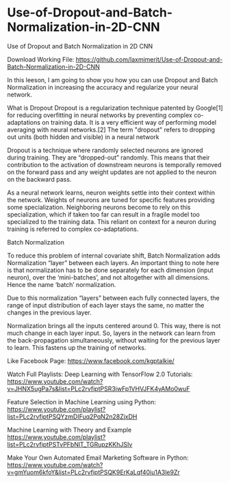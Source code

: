 # Use-of-Dropout-and-Batch-Normalization-in-2D-CNN
Use of Dropout and Batch Normalization in 2D CNN

Download Working File: https://github.com/laxmimerit/Use-of-Dropout-and-Batch-Normalization-in-2D-CNN

In this leeson, I am going to show you how you can use Dropout and Batch Normalization in increasing the accuracy and regularize your neural network.

What is Dropout
Dropout is a regularization technique patented by Google[1] for reducing overfitting in neural networks by preventing complex co-adaptations on training data. It is a very efficient way of performing model averaging with neural networks.[2] The term "dropout" refers to dropping out units (both hidden and visible) in a neural network

Dropout is a technique where randomly selected neurons are ignored during training. They are “dropped-out” randomly. This means that their contribution to the activation of downstream neurons is temporally removed on the forward pass and any weight updates are not applied to the neuron on the backward pass.

As a neural network learns, neuron weights settle into their context within the network. Weights of neurons are tuned for specific features providing some specialization. Neighboring neurons become to rely on this specialization, which if taken too far can result in a fragile model too specialized to the training data. This reliant on context for a neuron during training is referred to complex co-adaptations.

Batch Normalization

To reduce this problem of internal covariate shift, Batch Normalization adds Normalization “layer” between each layers. An important thing to note here is that normalization has to be done separately for each dimension (input neuron), over the ‘mini-batches’, and not altogether with all dimensions. Hence the name ‘batch’ normalization.

Due to this normalization “layers” between each fully connected layers, the range of input distribution of each layer stays the same, no matter the changes in the previous layer.

Normalization brings all the inputs centered around 0. This way, there is not much change in each layer input. So, layers in the network can learn from the back-propagation simultaneously, without waiting for the previous layer to learn. This fastens up the training of networks.


Like Facebook Page: 
https://www.facebook.com/kgptalkie/

Watch Full Playlists: 
Deep Learning with TensorFlow 2.0 Tutorials: https://www.youtube.com/watch?v=JHNX5ugPa7s&list=PLc2rvfiptPSR3iwFp1VHVJFK4yAMo0wuF

Feature Selection in Machine Learning using Python: https://www.youtube.com/playlist?list=PLc2rvfiptPSQYzmDIFuq2PqN2n28ZjxDH

Machine Learning with Theory and Example https://www.youtube.com/playlist?list=PLc2rvfiptPSTvPFbNlT_TGRupzKKhJSIv

Make Your Own Automated Email Marketing Software in Python: https://www.youtube.com/watch?v=gmYuom6kfoY&list=PLc2rvfiptPSQK9ErKaLqf40iu1A3le9Zr
